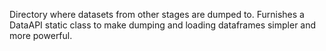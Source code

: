 Directory where datasets from other stages are dumped to.
Furnishes a DataAPI static class to make dumping and loading dataframes simpler and more powerful.
